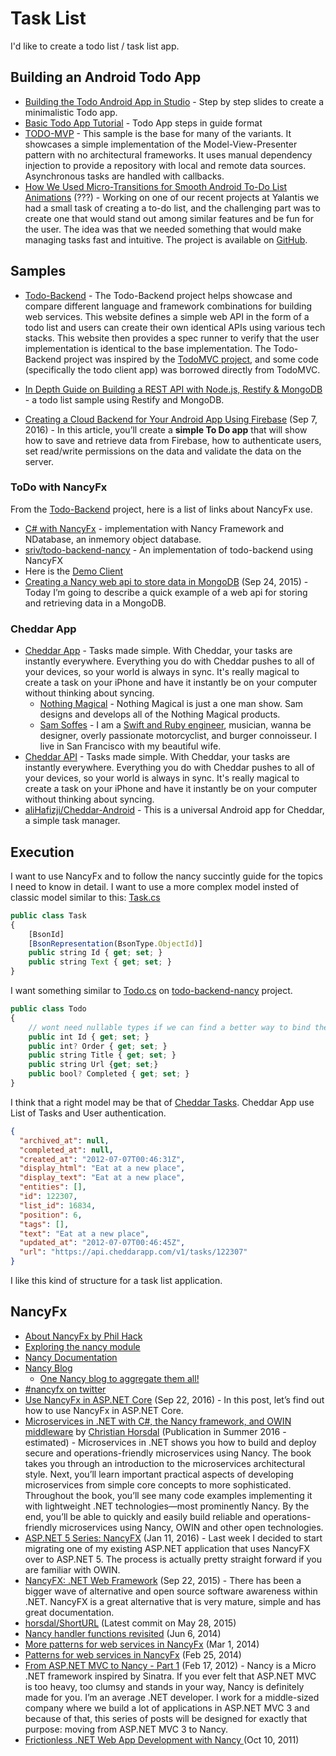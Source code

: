 # Task List

I'd like to create a todo list / task list app.


## Building an Android Todo App
* [Building the Todo Android App in Studio](http://goo.gl/8R7Mty) - Step by step slides to create a minimalistic Todo app.
* [Basic Todo App Tutorial](http://guides.codepath.com/android/Basic-Todo-App-Tutorial) - Todo App steps in guide format
* [TODO-MVP](https://github.com/googlesamples/android-architecture/tree/todo-mvp/) - This sample is the base for many of the variants. It showcases a simple implementation of the Model-View-Presenter pattern with no architectural frameworks. It uses manual dependency injection to provide a repository with local and remote data sources. Asynchronous tasks are handled with callbacks.
* [How We Used Micro-Transitions for Smooth Android To-Do List Animations](https://yalantis.com/blog/how-we-used-micro-transitions-for-smooth-android-to-do-list-animations/) (???) - Working on one of our recent projects at Yalantis we had a small task of creating a to-do list, and the challenging part was to create one that would stand out among similar features and be fun for the user. The idea was that we needed something that would make managing tasks fast and intuitive. The project is available on [GitHub](https://github.com/Yalantis/ToDoList).


## Samples
* [Todo-Backend](http://www.todobackend.com/) - The Todo-Backend project helps showcase and compare different language and framework combinations for building web services. This website defines a simple web API in the form of a todo list and users can create their own identical APIs using various tech stacks. This website then provides a spec runner to verify that the user implementation is identical to the base implementation. The Todo-Backend project was inspired by the [TodoMVC project](http://todomvc.com/), and some code (specifically the todo client app) was borrowed directly from TodoMVC.

* [In Depth Guide on Building a REST API with Node.js, Restify & MongoDB](https://getstream.io/blog/depth-guide-building-rest-api-node-js-restify-mongodb/) - a todo list sample using Restify and MongoDB.
* [Creating a Cloud Backend for Your Android App Using Firebase](https://www.sitepoint.com/creating-a-cloud-backend-for-your-android-app-using-firebase/) (Sep 7, 2016) - In this article, you’ll create a **simple To Do app** that will show how to save and retrieve data from Firebase, how to authenticate users, set read/write permissions on the data and validate the data on the server.

### ToDo with NancyFx
From the [Todo-Backend](http://www.todobackend.com/) project, here is a list of links about NancyFx use.

* [C# with NancyFx](http://todobackend.apphb.com/todo-backend) - implementation with Nancy Framework and NDatabase, an inmemory object database.
* [sriv/todo-backend-nancy](https://github.com/sriv/todo-backend-nancy) - An implementation of todo-backend using NancyFX
* Here is the [Demo Client](http://www.todobackend.com/client/index.html?https://todobackend.apphb.com/todo-backend)
* [Creating a Nancy web api to store data in MongoDB](https://suttoncodefield.wordpress.com/2015/09/24/creating-a-nancy-web-api-to-store-data-in-mongodb/) 
(Sep 24, 2015) - Today I’m going to describe a quick example of a web api for storing and retrieving data in a MongoDB.

### Cheddar App
* [Cheddar App](https://cheddarapp.com/) - Tasks made simple. With Cheddar, your tasks are instantly everywhere. Everything you do with Cheddar pushes to all of your devices, so your world is always in sync. It's really magical to create a task on your iPhone and have it instantly be on your computer without thinking about syncing.
	* [Nothing Magical](http://nothingmagical.com/) - Nothing Magical is just a one man show. Sam designs and develops all of the Nothing Magical products.
	* [Sam Soffes](https://soff.es/) - I am a [Swift and Ruby engineer](https://github.com/soffes), musician, wanna be designer, overly passionate motorcyclist, and burger connoisseur. I live in San Francisco with my beautiful wife.
* [Cheddar API](https://cheddarapp.com/developer) - Tasks made simple. With Cheddar, your tasks are instantly everywhere. Everything you do with Cheddar pushes to all of your devices, so your world is always in sync. It's really magical to create a task on your iPhone and have it instantly be on your computer without thinking about syncing.
* [aliHafizji/Cheddar-Android](https://github.com/aliHafizji/Cheddar-Android) - This is a universal Android app for Cheddar, a simple task manager.


## Execution
I want to use NancyFx and to follow the nancy succintly guide for the topics I need to know in detail.
I want to use a more complex model insted of classic model similar to this:
[Task.cs](https://github.com/edtyl3r/NancyDemo/blob/master/NancyDemo/Task.cs)

```javascript
public class Task
{
	[BsonId]
	[BsonRepresentation(BsonType.ObjectId)]
	public string Id { get; set; }
	public string Text { get; set; }
}
```

I want something similar to [Todo.cs](https://github.com/sriv/todo-backend-nancy/blob/master/Todo.cs) on [todo-backend-nancy](https://github.com/sriv/todo-backend-nancy) project.

```javascript
public class Todo
{
	// wont need nullable types if we can find a better way to bind the form values.
	public int Id { get; set; }
	public int? Order { get; set; }
	public string Title { get; set; }
	public string Url {get; set;}
	public bool? Completed { get; set; }
}
```

I think that a right model may be that of [Cheddar Tasks](https://cheddarapp.com/developer/tasks). Cheddar App use List of Tasks and User authentication.

```json
{
  "archived_at": null,
  "completed_at": null,
  "created_at": "2012-07-07T00:46:31Z",
  "display_html": "Eat at a new place",
  "display_text": "Eat at a new place",
  "entities": [],
  "id": 122307,
  "list_id": 16834,
  "position": 6,
  "tags": [],
  "text": "Eat at a new place",
  "updated_at": "2012-07-07T00:46:45Z",
  "url": "https://api.cheddarapp.com/v1/tasks/122307"
}
```

I like this kind of structure for a task list application.


## NancyFx
* [About NancyFx by Phil Hack](http://www.philhack.com/nancyfx/)
* [Exploring the nancy module](https://github.com/NancyFx/Nancy/wiki/Exploring%20the%20Nancy%20module)
* [Nancy Documentation](https://github.com/NancyFx/Nancy/wiki/Documentation)
* [Nancy Blog](http://blog.nancyfx.org/)
	* [One Nancy blog to aggregate them all!](http://blog.nancyfx.org/one-nancy-blog-to-aggregate-them-all/)
* [#nancyfx on twitter](https://twitter.com/hashtag/nancyfx)
* [Use NancyFx in ASP.NET Core](http://www.talkingdotnet.com/use-nancyfx-in-asp-net-core/) (Sep 22, 2016) -  In this post, let’s find out how to use NancyFx in ASP.NET Core.
* [Microservices in .NET with C#, the Nancy framework, and OWIN middleware](https://manning.com/books/microservices-in-net) by [Christian Horsdal](http://www.horsdal-consult.dk/p/about.html) (Publication in Summer 2016 - estimated) - Microservices in .NET shows you how to build and deploy secure and operations-friendly microservices using Nancy. The book takes you through an introduction to the microservices architectural style. Next, you’ll learn important practical aspects of developing microservices from simple core concepts to more sophisticated. Throughout the book, you’ll see many code examples implementing it with lightweight .NET technologies—most prominently Nancy. By the end, you’ll be able to quickly and easily build reliable and operations-friendly microservices using Nancy, OWIN and other open technologies. 
* [ASP.NET 5 Series: NancyFX](http://codeopinion.com/asp-net-5-series-nancyfx/) (Jan 11, 2016) - Last week I decided to start migrating one of my existing ASP.NET application that uses NancyFX over to ASP.NET 5.  The process is actually pretty straight forward if you are familiar with OWIN.
* [NancyFX: .NET Web Framework](http://codeopinion.com/nancyfx-net-web-framework/) (Sep 22, 2015) - There has been a bigger wave of alternative and open source software awareness within .NET. NancyFX is a great alternative that is very mature, simple and has great documentation.
* [horsdal/ShortURL](https://github.com/horsdal/ShortURL) (Latest commit on May 28, 2015)
* [Nancy handler functions revisited](http://anthonysteele.co.uk/nancy-handler-functions-revisited) (Jun 6, 2014)
* [More patterns for web services in NancyFx](http://anthonysteele.co.uk/more-patterns-for-web-services-in-nancyfx) (Mar 1, 2014)
* [Patterns for web services in NancyFx](http://anthonysteele.co.uk/patterns-of-web-apis-in-nancy) (Feb 25, 2014)
* [From ASP.NET MVC to Nancy - Part 1](http://www.jhovgaard.com/from-aspnet-mvc-to-nancy-part-1/) (Feb 17, 2012) - Nancy is a Micro .NET framework inspired by Sinatra. If you ever felt that ASP.NET MVC is too heavy, too clumsy and stands in your way, Nancy is definitely made for you. I’m an average .NET developer. I work for a middle-sized company where we build a lot of applications in ASP.NET MVC 3 and because of that, this series of posts will be designed for exactly that purpose: moving from ASP.NET MVC 3 to Nancy.
* [Frictionless .NET Web App Development with Nancy ](http://www.horsdal-consult.dk/2011/10/frictionless-net-web-app-development.html) (Oct 10, 2011)
